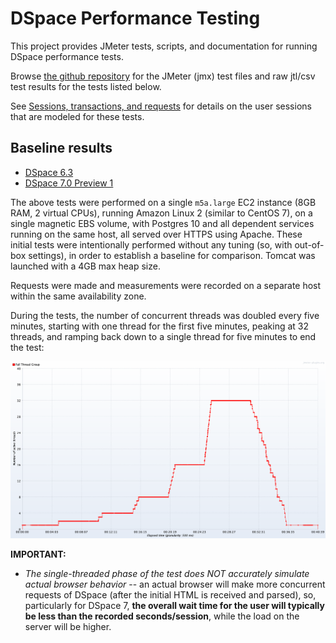 # DSpace Performance Testing

This project provides JMeter tests, scripts, and documentation for running DSpace performance tests.

Browse [the github repository](https://github.com/cwilper/dspace-perftest) for the JMeter (jmx) test files and
raw jtl/csv test results for the tests listed below.

See [Sessions, transactions, and requests](doc/sessions.md) for details on the user sessions that are
modeled for these tests.

## Baseline results

* [DSpace 6.3](report/2019-05-31-6.3/README.md)
* [DSpace 7.0 Preview 1](report/2019-05-31-7.0.p1/README.md)

The above tests were performed on a single `m5a.large` EC2 instance (8GB RAM, 2 virtual CPUs),
running Amazon Linux 2 (similar to CentOS 7), on a single magnetic EBS volume, with Postgres 10 and
all dependent services running on the same host, all served over HTTPS using Apache. These initial tests
were intentionally performed without any tuning (so, with out-of-box settings), in order to
establish a baseline for comparison. Tomcat was launched with a 4GB max heap size.

Requests were made and measurements were recorded on a separate host within the same availability zone.

During the tests, the number of concurrent threads was doubled every five minutes, starting with
one thread for the first five minutes, peaking at 32 threads, and ramping back down to a single
thread for five minutes to end the test:

![](report/2019-05-31-6.3/threads.png)

**IMPORTANT:**

* _The single-threaded phase of the test does NOT accurately simulate actual browser behavior_ -- an actual
  browser will make more concurrent requests of DSpace (after the initial HTML is received and parsed),
  so, particularly for DSpace 7, **the overall wait time for the user will typically be less than the
  recorded seconds/session**, while the load on the server will be higher.

